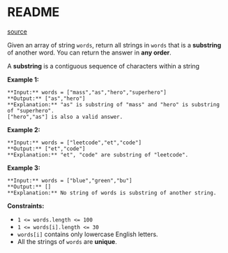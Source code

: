 # README #
[source](https://leetcode.com/problems/string-matching-in-an-array/)

Given an array of string `words`, return all strings in `words` that is a **substring** of another word. You can return the answer in **any order**.

A **substring** is a contiguous sequence of characters within a string


**Example 1:**

```
**Input:** words = ["mass","as","hero","superhero"]
**Output:** ["as","hero"]
**Explanation:** "as" is substring of "mass" and "hero" is substring of "superhero".
["hero","as"] is also a valid answer.
```

**Example 2:**

```
**Input:** words = ["leetcode","et","code"]
**Output:** ["et","code"]
**Explanation:** "et", "code" are substring of "leetcode".
```

**Example 3:**

```
**Input:** words = ["blue","green","bu"]
**Output:** []
**Explanation:** No string of words is substring of another string.
```


**Constraints:**


+ `1 <= words.length <= 100`
+ `1 <= words[i].length <= 30`
+ `words[i]` contains only lowercase English letters.
+ All the strings of `words` are **unique**.


